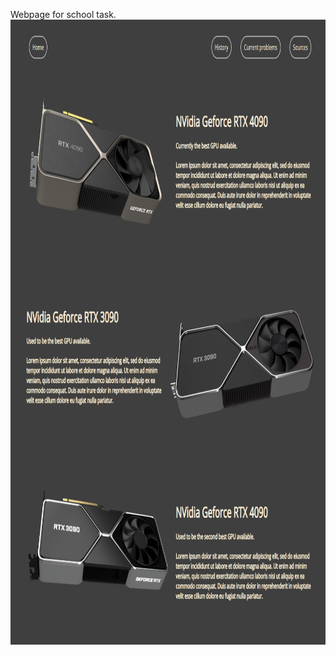 Webpage for school task.
<img src="https://github.com/pyesandcakes/stranica/blob/master/website.png" height="1000x">
